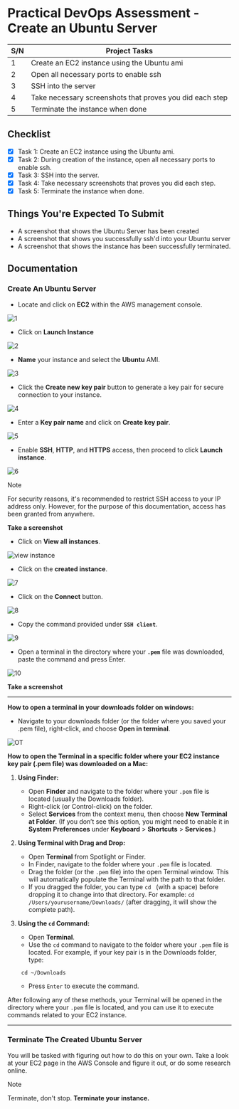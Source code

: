# Practical DevOps Assessment - Create an Ubuntu Server

|S/N | Project Tasks                                             |
|----|-----------------------------------------------------------|
| 1  |Create an EC2 instance using the Ubuntu ami                |
| 2  |Open all necessary ports to enable ssh                     |
| 3  |SSH into the server                                        |
| 4  |Take necessary screenshots that proves you did each step   |
| 5  |Terminate the instance when done                           |

## Checklist

- [x] Task 1: Create an EC2 instance using the Ubuntu ami.
- [x] Task 2: During creation of the instance, open all necessary ports to enable ssh.   
- [x] Task 3: SSH into the server.
- [x] Task 4: Take necessary screenshots that proves you did each step.
- [x] Task 5: Terminate the instance when done.

## Things You're Expected To Submit

- A screenshot that shows the Ubuntu Server has been created
- A screenshot that shows you successfully ssh'd into your Ubuntu server
- A screenshot that shows the instance has been successfully terminated.  

## Documentation

### Create An Ubuntu Server

- Locate and click on **EC2** within the AWS management console.

![1](img/1.png)

- Click on **Launch Instance**

![2](img/2.png)

- **Name** your instance and select the **Ubuntu** AMI.

![3](img/3.png)

- Click the **Create new key pair** button to generate a key pair for secure connection to your instance.

![4](img/4.png)

- Enter a **Key pair name** and click on **Create key pair**.

![5](img/5.png)

- Enable **SSH**, **HTTP**, and **HTTPS** access, then proceed to click **Launch instance**.

![6](img/6.png)

> [!NOTE]
For security reasons, it's recommended to restrict SSH access to your IP address only. However, for the purpose of this documentation, access has been granted from anywhere.

**Take a screenshot** 

- Click on **View all instances**.

![view instance](img/view-instance.png)

- Click on the **created instance**.

![7](img/7.png)

- Click on the **Connect** button.

![8](img/8.png)

- Copy the command provided under **`SSH client`**.

![9](img/9.png)

- Open a terminal in the directory where your **`.pem`** file was downloaded, paste the command and press Enter.

![10](img/10.png)

**Take a screenshot**

---

**How to open a terminal in your downloads folder on windows:**

- Navigate to your downloads folder (or the folder where you saved your .pem file), right-click, and choose **Open in terminal**.

![OT](img/open-terminal.gif)

**How to open the Terminal in a specific folder where your EC2 instance key pair (.pem file) was downloaded on a Mac:**

1. **Using Finder:**
   - Open **Finder** and navigate to the folder where your `.pem` file is located (usually the Downloads folder).
   - Right-click (or Control-click) on the folder.
   - Select **Services** from the context menu, then choose **New Terminal at Folder**. (If you don’t see this option, you might need to enable it in **System Preferences** under **Keyboard** > **Shortcuts** > **Services**.)

2. **Using Terminal with Drag and Drop:**
   - Open **Terminal** from Spotlight or Finder.
   - In Finder, navigate to the folder where your `.pem` file is located.
   - Drag the folder (or the `.pem` file) into the open Terminal window. This will automatically populate the Terminal with the path to that folder.
   - If you dragged the folder, you can type `cd ` (with a space) before dropping it to change into that directory. For example: `cd /Users/yourusername/Downloads/` (after dragging, it will show the complete path).

3. **Using the `cd` Command:**
   - Open **Terminal**.
   - Use the `cd` command to navigate to the folder where your `.pem` file is located. For example, if your key pair is in the Downloads folder, type:

    ```
     cd ~/Downloads
    ```

   - Press `Enter` to execute the command.

After following any of these methods, your Terminal will be opened in the directory where your `.pem` file is located, and you can use it to execute commands related to your EC2 instance.

---

### Terminate The Created Ubuntu Server

You will be tasked with figuring out how to do this on your own. Take a look at your EC2 page in the AWS Console and figure it out, or do some research online.

> [!NOTE]
Terminate, don't stop. **Terminate your instance.**
